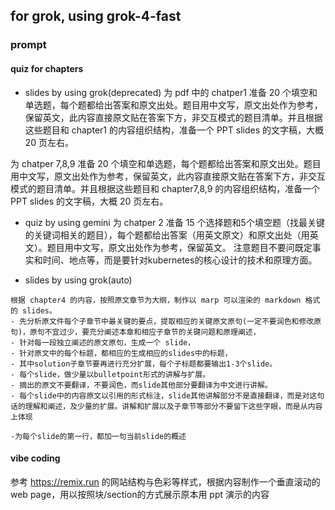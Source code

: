 ## for grok, using grok-4-fast

### prompt
#### quiz for chapters
- slides by using grok(deprecated)
为 pdf 中的 chatper1 准备 20 个填空和单选题，每个题都给出答案和原文出处。题目用中文写，原文出处作为参考，保留英文，此内容直接原文贴在答案下方，非交互模式的题目清单。并且根据这些题目和 chapter1 的内容组织结构，准备一个 PPT slides 的文字稿，大概 20 页左右。

为 chatper 7,8,9 准备 20 个填空和单选题，每个题都给出答案和原文出处。题目用中文写，原文出处作为参考，保留英文，此内容直接原文贴在答案下方，非交互模式的题目清单。并且根据这些题目和 chapter7,8,9 的内容组织结构，准备一个 PPT slides 的文字稿，大概 20 页左右。

- quiz by using gemini
为 chatper 2 准备 15 个选择题和5个填空题（找最关键的关键词相关的题目），每个题都给出答案（用英文原文）和原文出处（用英文）。题目用中文写，原文出处作为参考，保留英文。
注意题目不要问既定事实和时间、地点等，而是要针对kubernetes的核心设计的技术和原理方面。

- slides by using grok(auto)
```
根据 chapter4 的内容，按照原文章节为大纲，制作以 marp 可以渲染的 markdown 格式的 slides。
- 先分析原文件每个子章节中最关键的要点，提取相应的关键原文原句(一定不要润色和修改原句)，原句不宜过少，要充分阐述本章和相应子章节的关键问题和原理阐述，
- 针对每一段独立阐述的原文原句，生成一个 slide，
- 针对原文中的每个标题，都相应的生成相应的slides中的标题，
- 其中solution子章节要再进行充分扩展，每个子标题都要输出1-3个slide。
- 每个slide，做少量以bulletpoint形式的讲解与扩展。
- 摘出的原文不要翻译，不要润色，而slide其他部分要翻译为中文进行讲解。
- 每个slide中的内容原文以引用的形式标注，slide其他讲解部分不是直接翻译，而是对这句话的理解和阐述，及少量的扩展。讲解和扩展以及子章节等部分不要留下这些字眼，而是从内容上体现

-为每个slide的第一行，都加一句当前slide的概述
```

#### vibe coding
参考 https://remix.run 的网站结构与色彩等样式，根据内容制作一个垂直滚动的 web page，用以按照块/section的方式展示原本用 ppt 演示的内容
